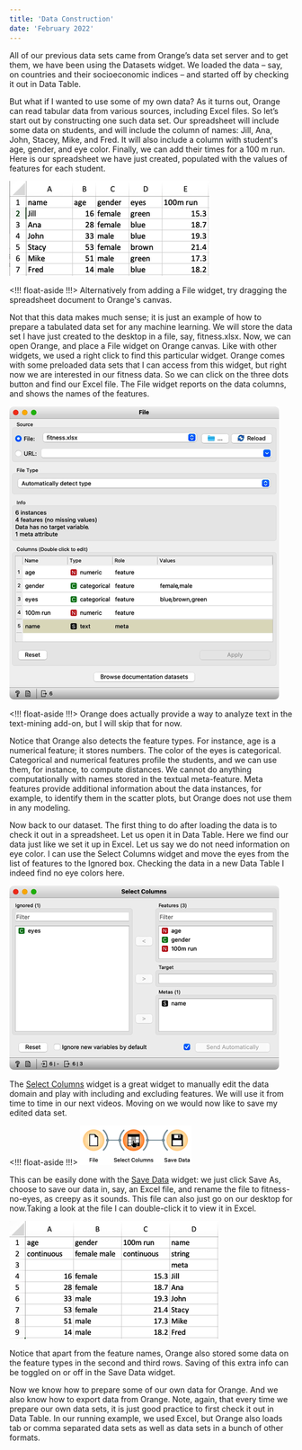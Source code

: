 ```yaml
---
title: 'Data Construction'
date: 'February 2022'
---
```


All of our previous data sets came from Orange’s data set server and to get them, we have been using the Datasets widget. We loaded the data – say, on countries and their socioeconomic indices – and started off by checking it out in Data Table. 

But what if I wanted to use some of my own data? As it turns out, Orange can read tabular data from various sources, including Excel files. So let’s start out by constructing one such data set. Our spreadsheet will include some data on students, and will include the column of names: Jill, Ana, John, Stacey, Mike, and Fred. It will also include a column with student's age, gender, and eye color. Finally, we can add their times for a 100 m run. Here is our spreadsheet we have just created, populated with the values of features for each student.

![](excel.png)

<!!! float-aside !!!>
Alternatively from adding a File widget, try dragging the spreadsheet document to Orange's canvas.

Not that this data makes much sense; it is just an example of how to prepare a tabulated data set for any machine learning. We will store the data set I have just created to the desktop in a file, say, fitness.xlsx. Now, we can open Orange, and place a File widget on Orange canvas. Like with other widgets, we used a right click to find this particular widget. Orange comes with some preloaded data sets that I can access from this widget, but right now we are interested in our fitness data. So we can click on the three dots button and find our Excel file. The File widget reports on the data columns, and shows the names of the features.

![](file.png)
 
<!!! float-aside !!!>
Orange does actually provide a way to analyze text in the text-mining add-on, but I will skip that for now. 

Notice that Orange also detects the feature types. For instance, age is a numerical feature; it stores numbers. The color of the eyes is categorical. Categorical and numerical features profile the students, and we can use them, for instance, to compute distances. We cannot do anything computationally with names stored in the textual meta-feature. Meta features provide additional information about the data instances, for example, to identify them in the scatter plots, but Orange does not use them in any modeling.

Now back to our dataset. The first thing to do after loading the data is to check it out in a spreadsheet. Let us open it in Data Table. Here we find our data just like we set it up in Excel. Let us say we do not need information on eye color. I can use the Select Columns widget and move the eyes from the list of features to the Ignored box. Checking the data in a new Data Table I indeed find no eye colors here.

![](select-columns.png)

The [Select Columns](https://orangedatamining.com/widget-catalog/transform/selectcolumns/) widget is a great widget to manually edit the data domain and play with including and excluding features. We will use it from time to time in our next videos. Moving on we would now like to save my edited data set. 

<!!! float-aside !!!>
![](save-data-workflow.png)


This can be easily done with the [Save Data](https://orangedatamining.com/widget-catalog/data/save/) widget: we just click Save As, choose to save our data in, say, an Excel file, and rename the file to fitness-no-eyes, as creepy as it sounds. This file can also just go on our desktop for now.Taking a look at the file I can double-click it to view it in Excel. 

![](excel-no-eyes.png)

Notice that apart from the feature names, Orange also stored some data on the feature types in the second and third rows. Saving of this extra info can be toggled on or off in the Save Data widget.
 
Now we know how to prepare some of our own data for Orange. And we also know how to export data from Orange. Note, again, that every time we prepare our own data sets, it is just good practice to first check it out in Data Table. In our running example, we used Excel, but Orange also loads tab or comma separated data sets as well as data sets in a bunch of other formats.

